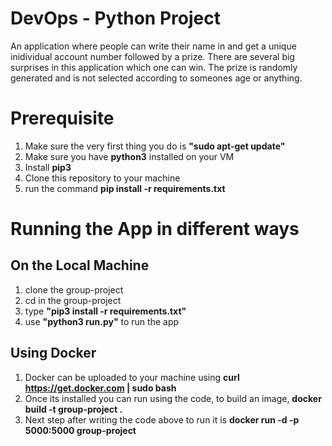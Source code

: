 # DevOps - Python Project
An application where people can write their name in and get a unique inidividual account number followed by a prize. There are several big surprises in this application which one can win. The prize is randomly generated and is not selected according to someones age or anything. 

# Prerequisite 
  1. Make sure the very first thing you do is __"sudo apt-get update"__
  2. Make sure you have __python3__ installed on your VM
  3. Install __pip3__
  4. Clone this repository to your machine
  5. run the command __pip install -r requirements.txt__  
  
  
 # Running the App in different ways

 ## On the Local Machine
  1. clone the group-project
  2. cd in the group-project
  3. type __"pip3 install -r requirements.txt"__
  4. use __"python3 run.py"__ to run the app
 
 ## Using Docker
  1. Docker can be uploaded to your machine using __curl https://get.docker.com | sudo bash__
  2. Once its installed you can run using the code, to build an image, __docker build -t group-project .__
  3. Next step after writing the code above to run it is __docker run -d -p 5000:5000 group-project__
 
